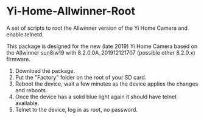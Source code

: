 # Yi-Home-Allwinner-Root
A set of scripts to root the Allwinner version of the Yi Home Camera and enable telnetd.

This package is designed for the new (late 2019) Yi Home Camera based on the Allwinner sun8iw19 with 8.2.0.0A_201912121707 (possible other 8.2.0.x) firmware.

1. Download the package.
2. Put the "Factory" folder on the root of your SD card.
3. Reboot the device, wait a few minutes as the device applies the changes and reboots.
4. Once the device has a solid blue light again it should have telnet available.
5. Telnet to the device, log in as root, no password.
